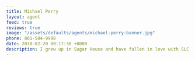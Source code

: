 ```yaml
---
title: Michael Perry
layout: agent
feed: true
reviews: true
image: "/assets/defaults/agents/michael-perry-banner.jpg"
phone: 801-584-9998
date: 2018-02-20 00:17:38 +0000
description: I grew up in Sugar House and have fallen in love with SLC. I truly believe Salt Lake City is becoming one of the top destinations in the world. This city is changing, and the culture is vibrant. Going to all of the local schools Beacon Heights/ Hillside/ Judge Memorial and then to the University I have been able to gather a sense of knowledge that most people seek out. I love this place, and I love this city. Make SLC your new home!
---
```

